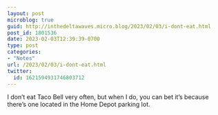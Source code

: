 ```yaml
---
layout: post
microblog: true
guid: http://inthedeltawaves.micro.blog/2023/02/03/i-dont-eat.html
post_id: 1801536
date: 2023-02-03T12:39:39-0700
type: post
categories:
- "Notes"
url: /2023/02/03/i-dont-eat.html
twitter:
  id: 1621594931746803712
---
```

<p>I don’t eat Taco Bell very often, but when I do, you can bet it’s because there’s one located in the Home Depot parking lot.</p>
